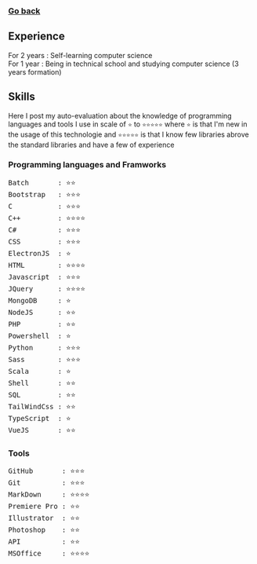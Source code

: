 ### [Go back](https://github.com/jasiukiewicztymon)

## Experience

For 2 years : Self-learning computer science <br>
For 1 year : Being in technical school and studying computer science (3 years formation)

## Skills

Here I post my auto-evaluation about the knowledge of programming languages and tools I use in scale of ```⭐️``` to ```⭐️⭐️⭐️⭐️⭐️``` where ```⭐️``` is that I'm new in the usage of this technologie and ```⭐️⭐️⭐️⭐️⭐️``` is that I know few libraries abrove the standard libraries and have a few of experience

### Programming languages and Framworks

<pre>
Batch       : ⭐️⭐️
Bootstrap   : ⭐️⭐️⭐️
C           : ⭐️⭐️⭐️
C++         : ⭐️⭐️⭐️⭐️ 
C#          : ⭐️⭐️⭐️
CSS         : ⭐️⭐️⭐️
ElectronJS  : ⭐️
HTML        : ⭐️⭐️⭐️⭐️
Javascript  : ⭐️⭐️⭐️
JQuery      : ⭐️⭐️⭐️⭐️
MongoDB     : ⭐️
NodeJS      : ⭐️⭐️
PHP         : ⭐️⭐️
Powershell  : ⭐️
Python      : ⭐️⭐️⭐️
Sass        : ⭐️⭐️⭐️
Scala       : ⭐️
Shell       : ⭐️⭐️
SQL         : ⭐️⭐️
TailWindCss : ⭐️⭐️
TypeScript  : ⭐️
VueJS       : ⭐️⭐️
</pre>

### Tools

<pre>
GitHub       : ⭐️⭐️⭐️
Git          : ⭐️⭐️⭐️
MarkDown     : ⭐️⭐️⭐️⭐️
Premiere Pro : ⭐️⭐️
Illustrator  : ⭐️⭐️
Photoshop    : ⭐️⭐️
API          : ⭐️⭐️
MSOffice     : ⭐️⭐️⭐️⭐️
</pre>
